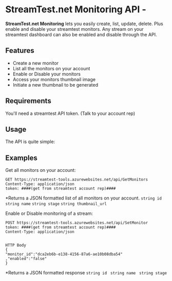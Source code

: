 # StreamTest.net Monitoring API - 

**StreamTest.net Monitoring** lets you easily create, list, update, delete. Plus enable and disable your streamtest monitors. Any stream on your streamtest dashboard can also be enabled and disable through the API.


## Features

* Create a new monitor
* List all the monitors on your account
* Enable or Disable your monitors
* Access your monitors thumbnail image
* Initiate a new thumbnail to be generated

## Requirements
You'll need a streamtest API token. (Talk to your account rep)

## Usage

The API is quite simple:


## Examples

Get all monitors on your account:
```
GET https://streamtest-tools.azurewebsites.net/api/GetMonitors
Content-Type: application/json
token: ####(get from streamtest account rep)####
```
*Returns a JSON formatted list of all monitors on your account.
`string id`
`string name`
`string stage`
`string thumbnail_url`


Enable or Disable monitoring of a stream:
```
POST https://streamtest-tools.azurewebsites.net/api/SetMonitor
token: ####(get from streamtest account rep)####
Content-Type: application/json


HTTP Body
{
"monitor_id":"dca2eb6b-e138-4156-87a6-ae10b08dba54"
,"enabled":"false"
}
```
*Returns a JSON formatted response 
`string id `
`string name `
`string stage `

